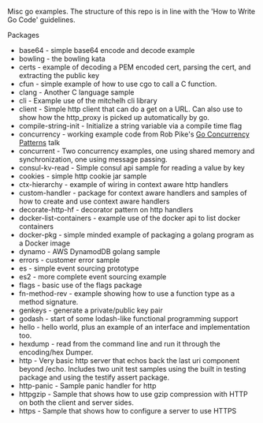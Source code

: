 Misc go examples. The structure of this repo is in line with the 
'How to Write Go Code' guidelines.

Packages

* base64 - simple base64 encode and decode example
* bowling - the bowling kata
* certs - example of decoding a PEM encoded cert, parsing the cert, and extracting the public key
* cfun - simple example of how to use cgo to call a C function.
* clang - Another C language sample
* cli - Example use of the mitchelh cli library
* client - Simple http client that can do a get on a URL. Can also use to show how the http_proxy is picked
up automatically by go.
* compile-string-init - Initialize a string variable via a compile time flag
* concurrency - working example code from Rob Pike's [Go Concurrency Patterns](https://talks.golang.org/2012/concurrency.slide#1) talk
* concurrent - Two concurrency examples, one using shared memory and synchronization, one using message passing.
* consul-kv-read - Simple consul api sample for reading a value by key
* cookies - simple http cookie jar sample
* ctx-hierarchy - example of wiring in context aware http handlers
* custom-handler - package for context aware handlers and samples of how to create and use context aware handlers
* decorate-http-hf - decorator pattern on http handlers
* docker-list-containers - example use of the docker api to list docker containers
* docker-pkg - simple minded example of packaging a golang program as a Docker image
* dynamo - AWS DynamodDB golang sample
* errors - customer error sample
* es - simple event sourcing prototype
* es2 - more complete event sourcing example
* flags - basic use of the flags package
* fn-method-rev - example showing how to use a function type as a method signature.
* genkeys - generate a private/public key pair
* godash - start of some lodash-like functional programming support
* hello - hello world, plus an example of an interface and implementation too.
* hexdump - read from the command line and run it through the encoding/hex Dumper.
* http - Very basic http server that echos back the last uri component beyond /echo. Includes two unit test
samples using the built in testing package and using the testify assert package.
* http-panic - Sample panic handler for http
* httpgzip - Sample that shows how to use gzip compression with HTTP on both the client and server sides.
* https - Sample that shows how to configure a server to use HTTPS




